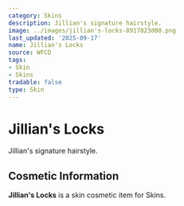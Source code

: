 ```yaml
---
category: Skins
description: Jillian's signature hairstyle.
image: ../images/jillian's-locks-8917823d00.png
last_updated: '2025-09-17'
name: Jillian's Locks
source: WFCD
tags:
- Skin
- Skins
tradable: false
type: Skin
---
```


# Jillian's Locks

Jillian's signature hairstyle.

## Cosmetic Information

**Jillian's Locks** is a skin cosmetic item for Skins.

